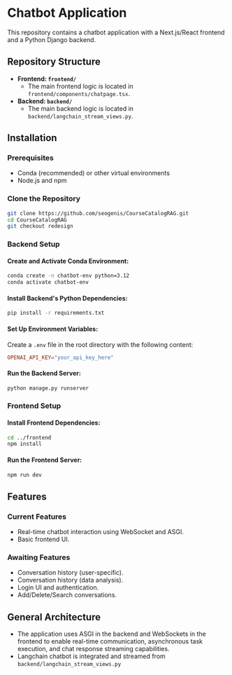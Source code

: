 
# Chatbot Application

This repository contains a chatbot application with a Next.js/React frontend and a Python Django backend.

## Repository Structure

- **Frontend: `frontend/`**
  - The main frontend logic is located in `frontend/components/chatpage.tsx`.
- **Backend: `backend/`**
  - The main backend logic is located in `backend/langchain_stream_views.py`.

## Installation

### Prerequisites

- Conda (recommended) or other virtual environments
- Node.js and npm

### Clone the Repository

```bash
git clone https://github.com/seogenis/CourseCatalogRAG.git
cd CourseCatalogRAG
git checkout redesign
```

### Backend Setup

#### Create and Activate Conda Environment:

```bash
conda create -n chatbot-env python=3.12
conda activate chatbot-env
```

#### Install Backend's Python Dependencies:

```bash
pip install -r requirements.txt
```

#### Set Up Environment Variables:

Create a `.env` file in the root directory with the following content:

```makefile
OPENAI_API_KEY="your_api_key_here"
```

#### Run the Backend Server:

```bash
python manage.py runserver
```

### Frontend Setup

#### Install Frontend Dependencies:

```bash
cd ../frontend
npm install
```

#### Run the Frontend Server:

```bash
npm run dev
```

## Features

### Current Features

- Real-time chatbot interaction using WebSocket and ASGI.
- Basic frontend UI.

### Awaiting Features

- Conversation history (user-specific).
- Conversation history (data analysis).
- Login UI and authentication.
- Add/Delete/Search conversations.

## General Architecture

- The application uses ASGI in the backend and WebSockets in the frontend to enable real-time communication, asynchronous task execution, and chat response streaming capabilities. 
- Langchain chatbot is integrated and streamed from `backend/langchain_stream_views.py`
